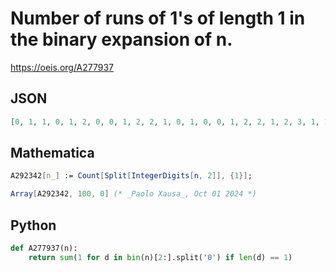 # Number of runs of 1's of length 1 in the binary expansion of n\.
https://oeis.org/A277937
## JSON
```JSON
[0, 1, 1, 0, 1, 2, 0, 0, 1, 2, 2, 1, 0, 1, 0, 0, 1, 2, 2, 1, 2, 3, 1, 1, 0, 1, 1, 0, 0, 1, 0, 0, 1, 2, 2, 1, 2, 3, 1, 1, 2, 3, 3, 2, 1, 2, 1, 1, 0, 1, 1, 0, 1, 2, 0, 0, 0, 1, 1, 0, 0, 1, 0, 0, 1, 2, 2, 1, 2, 3, 1, 1, 2, 3, 3, 2, 1, 2, 1, 1, 2, 3, 3, 2, 3, 4, 2]
```
## Mathematica
```Mathematica
A292342[n_] := Count[Split[IntegerDigits[n, 2]], {1}];
```
```Mathematica
Array[A292342, 100, 0] (* _Paolo Xausa_, Oct 01 2024 *)
```
## Python
```Python
def A277937(n):
    return sum(1 for d in bin(n)[2:].split('0') if len(d) == 1)
```
